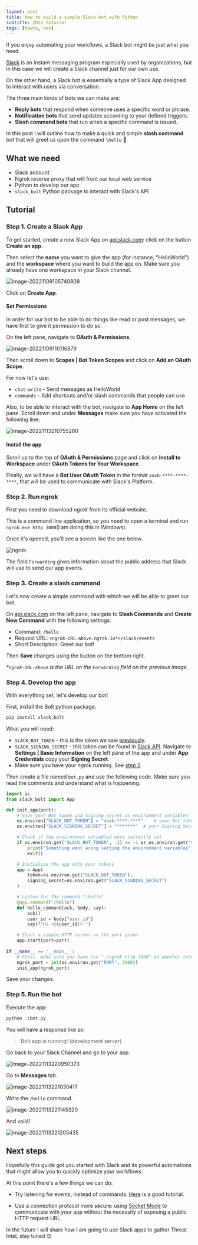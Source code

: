 ```yaml
---
layout: post
title: How to build a simple Slack bot with Python
subtitle: 2022 Tutorial
tags: [howto, dev]
---
```


If you enjoy automating your workflows, a Slack bot might be just what you need.

[Slack](https://slack.com/) is an instant messaging program especially used by organizations, but in this case we will create a Slack channel just for our own use.

On the other hand, a Slack bot is essentially a type of Slack App designed to interact with users via conversation.

The three main kinds of bots we can make are:
* **Reply bots** that respond when someone uses a specific word or phrase.
* **Notification bots** that send updates according to your defined triggers.
* **Slash command bots** that run when a specific command is issued.

In this post I will outline how to make a quick and simple **slash command** bot that will greet us upon the command `\hello` 🤗



## What we need

* Slack account
* Ngrok reverse proxy that will front our local web service
* Python to develop our app
*  `slack_bolt` Python package to interact with Slack's API



## Tutorial

### Step 1. Create a Slack App

To get started, create a new Slack App on [api.slack.com](https://api.slack.com): click on the button **Create an app**.

Then select the **name** you want to give the app (for instance, "HelloWorld") and the **workspace** where you want to build the app on. Make sure you already have one workspace in your Slack channel.

![image-20221109105740809](/assets/img/image-20221109105740809.png)

Click on **Create App**.

#### Set Permissions

In order for our bot to be able to do things like read or post messages, we have first to give it permission to do so.

On the left pane, navigate to **OAuth & Permissions**.

![image-20221109110116879](/assets/img/image-20221109110116879.png)


Then scroll down to **Scopes \| Bot Token Scopes** and click on **Add an OAuth Scope**.

For now let's use:

* `chat:write` - Send messages as HelloWorld
* `commands` - Add shortcuts and/or slash commands that people can use



Also, to be able to interact with the bot, navigate to **App Home** on the left pane. Scroll down and under **Messages** make sure you have activated the following line:

![image-20221113210755280](/assets/img/image-20221113210755280.png)



#### Install the app

Scroll up to the top of **OAuth & Permissions** page and click on **Install to Workspace** under **OAuth Tokens for Your Workspace**.

Finally, we will have a **Bot User OAuth Token** in the format `xoxb-****-****-****`, that will be used to communicate with Slack's Platform.



### Step 2. Run ngrok

First you need to download *ngrok* from its official website.

This is a command line application, so you need to open a terminal and run `ngrok.exe http 3000`(I am doing this in Windows).

Once it's opened, you'll see a screen like the one below.

![ngrok](/assets/img/ngrok.png)

The field `Forwarding` gives information about the public address that Slack will use to send our app events.



### Step 3. Create a slash command

Let's now create a simple command with which we will be able to greet our bot.

On [api.slack.com](https://api.slack.com) on the left pane, navigate to **Slash Commands** and **Create New Command** with the following settings:

* Command: `/hello`
* Request URL: `<ngrok-URL-above.ngrok.io*>/slack/events`
* Short Description: Greet our bot!

Then **Save** changes using the button on the bottom right.


*\*`ngrok-URL-above` is the URL on the `Forwarding` field on the previous image.* 

### Step 4. Develop the app

With everything set, let's develop our bot!

First, install the Bolt python package.

```powershell
pip install slack_bolt
```

What you will need:

* `SLACK_BOT_TOKEN` - this is the token we saw [previously](#install-the-app).
* `SLACK_SIGNING_SECRET` - this token can be found in [Slack API](https://api.slack.com). Navigate to **Settings \| Basic Information** on the left pane of the app and under **App Credentials** copy your **Signing Secret**.
* Make sure you have your *ngrok* running. See [step 2](#step-2.-Run-ngrok).



Then create a file named `bot.py` and use the following code. Make sure you read the comments and understand what is happening.

```python
import os
from slack_bolt import App

def init_app(port):
    # Save your Bot token and Signing secret as environment variables
    os.environ["SLACK_BOT_TOKEN"] = "xoxb-****-****"  	# your Bot token
    os.environ["SLACK_SIGNING_SECRET"] = "*******" 	# your Signing Secret token 

    # Check if the environment variabled were correctly set
    if os.environ.get('SLACK_BOT_TOKEN', -1) == -1 or os.environ.get('SLACK_SIGNING_SECRET', -1) == -1:
        print("Something went wrong setting the environment variables")
        exit()

    # Initialize the app with your tokens
    app = App(
        token=os.environ.get("SLACK_BOT_TOKEN"),
        signing_secret=os.environ.get("SLACK_SIGNING_SECRET")
    )

    # Listen for the command "/hello"
    @app.command("/hello")
    def hello_command(ack, body, say):
        ack()
        user_id = body["user_id"]
        say(f"Hi <@{user_id}>!")

    # Start a simple HTTP server on the port given
    app.start(port=port)
   
if __name__ == '__main__':
    # First, make sure you have run "./ngrok http 3000" on another terminal
    ngrok_port = int(os.environ.get("PORT", 3000)) 
    init_app(ngrok_port)
```

Save your changes.

### Step 5. Run the bot

Execute the app:

```powershell
python .\bot.py
```

You will have a response like so:

> Bolt app is running! (development server)



Go back to your Slack Channel and go to your app.

![image-20221113220950373](/assets/img/image-20221113220950373.png)

Go to **Messages** tab.

![image-20221113221030417](/assets/img/image-20221113221030417.png)

Write the `/hello` command.

![image-20221113221145320](/assets/img/image-20221113221145320.png)

And voilá!

![image-20221113221205435](/assets/img/image-20221113221205435.png)



## Next steps

Hopefully this guide got you started with Slack and its powerful automations that might allow you to quickly optimize your workflows.

At this point there's a few things we can do:

* Try listening for events, instead of commands. [Here](https://api.slack.com/start/building/bolt-python#develop) is a good tutorial.

* Use a connection protocol more secure: using [Socket Mode](https://api.slack.com/apis/connections/socket) to communicate with your app without the necessity of exposing a public HTTP request URL.

In the future I will share how I am going to use Slack apps to gather Threat Intel, stay tuned 😊


